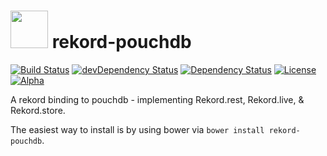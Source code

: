 # <img src="https://raw.githubusercontent.com/Rekord/rekord/master/images/rekord-color.png" width="60"> rekord-pouchdb

[![Build Status](https://travis-ci.org/Rekord/rekord-pouchdb.svg?branch=master)](https://travis-ci.org/Rekord/rekord-pouchdb)
[![devDependency Status](https://david-dm.org/Rekord/rekord-pouchdb/dev-status.svg)](https://david-dm.org/Rekord/rekord-pouchdb#info=devDependencies)
[![Dependency Status](https://david-dm.org/Rekord/rekord-pouchdb.svg)](https://david-dm.org/Rekord/rekord-pouchdb)
[![License](https://img.shields.io/badge/license-MIT-blue.svg)](https://github.com/Rekord/rekord/blob/master/LICENSE)
[![Alpha](https://img.shields.io/badge/State-Alpha-orange.svg)]()

A rekord binding to pouchdb - implementing Rekord.rest, Rekord.live, & Rekord.store.

The easiest way to install is by using bower via `bower install rekord-pouchdb`.
